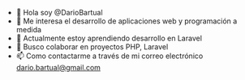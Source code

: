 - 👋 Hola soy @DarioBartual
- 👀 Me interesa el desarrollo de aplicaciones web y programación a medida
- 🌱 Actualmente estoy aprendiendo desarrollo en Laravel
- 💞️ Busco colaborar en proyectos PHP, Laravel
- 📫 Como contactarme a través de mi correo electrónico dario.bartual@gmail.com

<!---
DarioBartual/DarioBartual is a ✨ special ✨ repository because its `README.md` (this file) appears on your GitHub profile.
You can click the Preview link to take a look at your changes.
--->
